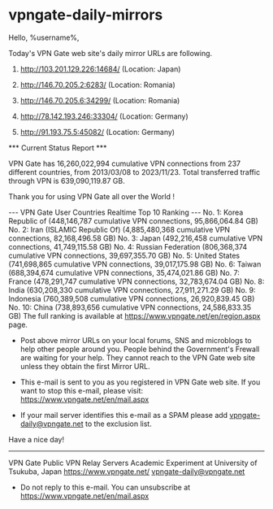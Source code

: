 # vpngate-daily-mirrors

Hello, %username%,

Today's VPN Gate web site's daily mirror URLs are following.

1. http://103.201.129.226:14684/
   (Location: Japan)

2. http://146.70.205.2:6283/
   (Location: Romania)

3. http://146.70.205.6:34299/
   (Location: Romania)

4. http://78.142.193.246:33304/
   (Location: Germany)

5. http://91.193.75.5:45082/
   (Location: Germany)


*** Current Status Report ***

VPN Gate has 16,260,022,994 cumulative VPN connections from 237 different countries, from 2013/03/08 to 2023/11/23.
Total transferred traffic through VPN is 639,090,119.87 GB.

Thank you for using VPN Gate all over the World !


--- VPN Gate User Countries Realtime Top 10 Ranking ---
No. 1: Korea Republic of (448,146,787 cumulative VPN connections, 95,866,064.84 GB)
No. 2: Iran (ISLAMIC Republic Of) (4,885,480,368 cumulative VPN connections, 82,168,496.58 GB)
No. 3: Japan (492,216,458 cumulative VPN connections, 41,749,115.58 GB)
No. 4: Russian Federation (806,368,374 cumulative VPN connections, 39,697,355.70 GB)
No. 5: United States (741,698,865 cumulative VPN connections, 39,017,175.98 GB)
No. 6: Taiwan (688,394,674 cumulative VPN connections, 35,474,021.86 GB)
No. 7: France (478,291,747 cumulative VPN connections, 32,783,674.04 GB)
No. 8: India (630,208,330 cumulative VPN connections, 27,911,271.29 GB)
No. 9: Indonesia (760,389,508 cumulative VPN connections, 26,920,839.45 GB)
No. 10: China (738,893,656 cumulative VPN connections, 24,586,833.35 GB)
The full ranking is available at https://www.vpngate.net/en/region.aspx page.


* Post above mirror URLs on your local forums, SNS and microblogs
  to help other people around you.
  People behind the Government's Frewall are waiting for your help.
  They cannot reach to the VPN Gate web site
  unless they obtain the first Mirror URL.

* This e-mail is sent to you as you registered in VPN Gate web site.
  If you want to stop this e-mail, please visit:
  https://www.vpngate.net/en/mail.aspx

* If your mail server identifies this e-mail as a SPAM
  please add vpngate-daily@vpngate.net to the exclusion list.

Have a nice day!

------------------------------------------------------
VPN Gate Public VPN Relay Servers
Academic Experiment at University of Tsukuba, Japan
https://www.vpngate.net/
vpngate-daily@vpngate.net
* Do not reply to this e-mail.
  You can unsubscribe at https://www.vpngate.net/en/mail.aspx



